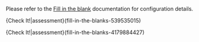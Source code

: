 Please refer to the [Fill in the blank](https://docs.codio.com/courses/assessments/#fill-in-the-blank) documentation for configuration details.


{Check It!|assessment}(fill-in-the-blanks-539535015)

{Check It!|assessment}(fill-in-the-blanks-4179884427)
